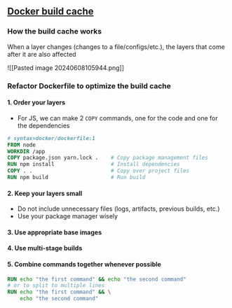 
## [Docker build cache](https://docs.docker.com/build/cache/)

### How the build cache works

When a layer changes (changes to a file/configs/etc.), the layers that come after it are also affected

![[Pasted image 20240608105944.png]]

### Refactor Dockerfile to optimize the build cache

#### 1. Order your layers

- For JS, we can make 2 `COPY` commands, one for the code and one for the dependencies

```dockerfile
# syntax=docker/dockerfile:1
FROM node
WORKDIR /app
COPY package.json yarn.lock .    # Copy package management files
RUN npm install                  # Install dependencies
COPY . .                         # Copy over project files
RUN npm build                    # Run build
```

#### 2. Keep your layers small

- Do not include unnecessary files (logs, artifacts, previous builds, etc.)
- Use your package manager wisely

#### 3. Use appropriate base images


#### 4. Use multi-stage builds


#### 5. Combine commands together whenever possible

```dockerfile
RUN echo "the first command" && echo "the second command"
# or to split to multiple lines
RUN echo "the first command" && \
    echo "the second command"
```